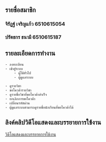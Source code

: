 ## รายชื่อสมาชิก

### จิรัฏฐ์ เจริญแก้ว 6510615054
### ปรัตธกร ธนามี 6510615187

## รายละเอียดการทำงาน
```
- ลงทะเบียน
- เข้าสู่ระบบ
    - ผู้ใช้ทั่วไป
    - ผู้ดูแลระบบ

- ดูรายวิชา
- ขอโควต้ารายวิชา
- ดูรายชื่อวิชาที่ขอโควต้าสำเร็จ
- ยกเลิกการขอโควต้า
- เปลี่ยนรหัสผ่าน
- ผู้ดูแลระบบสามารถดูรายชื่อนักเรียนที่ขอโควต้าได้
```

## ลิงค์คลิปวิดีโอแสดงและบรรยายการใช้งาน

[วิดีโอแสดงและบรรยายการใช้งาน](https://drive.google.com/file/d/17MMfyq2ovwEP4b9fd7HsSZv8xtUBCJ78/view?usp=sharing)
